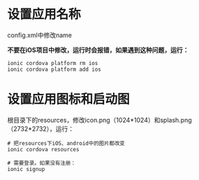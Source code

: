 # 设置应用名称
config.xml中修改name

**不要在iOS项目中修改，运行时会报错，如果遇到这种问题，运行：**

```
ionic cordova platform rm ios
ionic cordova platform add ios
```

# 设置应用图标和启动图
根目录下的resources，修改icon.png（1024\*1024）和splash.png（2732\*2732），运行：

```
# 把resources下iOS、android中的图片都改变
ionic cordova resources

# 需要登录。如果没有注册：
ionic signup
```

